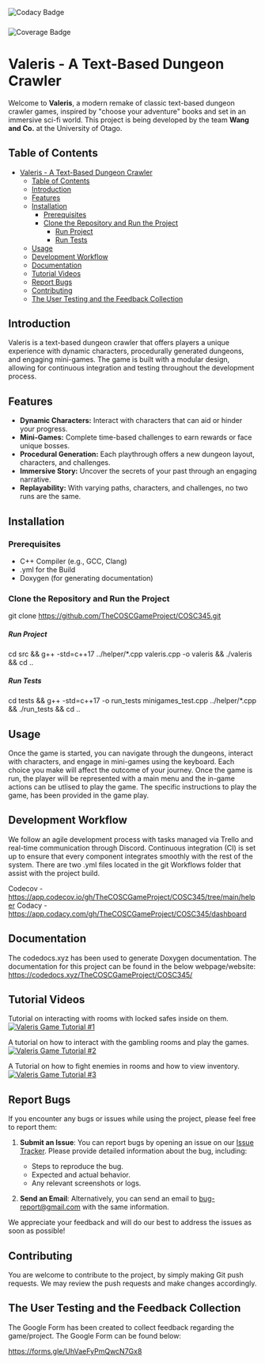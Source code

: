 ![Codacy Badge](https://app.codacy.com/project/badge/Grade/416142ee7b9049e3b421bc0592f98b00)

###

![Coverage Badge](https://app.codacy.com/project/badge/Coverage/416142ee7b9049e3b421bc0592f98b00)

# Valeris - A Text-Based Dungeon Crawler

Welcome to **Valeris**, a modern remake of classic text-based dungeon crawler games, inspired by "choose your adventure" books and set in an immersive sci-fi world. This project is being developed by the team **Wang and Co.** at the University of Otago.

## Table of Contents

- [Valeris - A Text-Based Dungeon Crawler](#valeris---a-text-based-dungeon-crawler)
  - [Table of Contents](#table-of-contents)
  - [Introduction](#introduction)
  - [Features](#features)
  - [Installation](#installation)
    - [Prerequisites](#prerequisites)
    - [Clone the Repository and Run the Project](#clone-the-repository-and-run-the-project)
        - [Run Project](#run-project)
        - [Run Tests](#run-tests)
  - [Usage](#usage)
  - [Development Workflow](#development-workflow)
  - [Documentation](#documentation)
  - [Tutorial Videos](#tutorial-videos)
  - [Report Bugs](#report-bugs)
  - [Contributing](#contributing)
  - [The User Testing and the Feedback Collection](#the-user-testing-and-the-feedback-collection)

## Introduction

Valeris is a text-based dungeon crawler that offers players a unique experience with dynamic characters, procedurally generated dungeons, and engaging mini-games. The game is built with a modular design, allowing for continuous integration and testing throughout the development process.

## Features

- **Dynamic Characters:** Interact with characters that can aid or hinder your progress.
- **Mini-Games:** Complete time-based challenges to earn rewards or face unique bosses.
- **Procedural Generation:** Each playthrough offers a new dungeon layout, characters, and challenges.
- **Immersive Story:** Uncover the secrets of your past through an engaging narrative.
- **Replayability:** With varying paths, characters, and challenges, no two runs are the same.

## Installation

### Prerequisites

- C++ Compiler (e.g., GCC, Clang)
- .yml for the Build
- Doxygen (for generating documentation)

### Clone the Repository and Run the Project

git clone https://github.com/TheCOSCGameProject/COSC345.git

##### Run Project

cd src && g++ -std=c++17 ../helper/*.cpp valeris.cpp -o valeris && ./valeris && cd ..

##### Run Tests

cd tests && g++ -std=c++17 -o run_tests minigames_test.cpp ../helper/*.cpp && ./run_tests && cd ..












## Usage
Once the game is started, you can navigate through the dungeons, interact with characters, and engage in mini-games using the keyboard. Each choice you make will affect the outcome of your journey. Once the game is run, the player will be represented with a main menu and the in-game actions can be utlised to play the game. The specific instructions to play the game, has been provided in the game play.








## Development Workflow

We follow an agile development process with tasks managed via Trello and real-time communication through Discord. Continuous integration (CI) is set up to ensure that every component integrates smoothly with the rest of the system. There are two .yml files located in the git Workflows folder that assist with the project build.

Codecov - https://app.codecov.io/gh/TheCOSCGameProject/COSC345/tree/main/helper
Codacy - https://app.codacy.com/gh/TheCOSCGameProject/COSC345/dashboard


## Documentation

The codedocs.xyz has been used to generate Doxygen documentation. The documentation for this project can be found in the below webpage/website:
https://codedocs.xyz/TheCOSCGameProject/COSC345/

## Tutorial Videos

Tutorial on interacting with rooms with locked safes inside on them.
[![Valeris Game Tutorial #1](https://img.youtube.com/vi/NFQdjaoEKqc/0.jpg)](https://www.youtube.com/watch?v=NFQdjaoEKqc)

A tutorial on how to interact with the gambling rooms and play the games.
[![Valeris Game Tutorial #2](https://img.youtube.com/vi/cv9LjFNY92s/0.jpg)](https://www.youtube.com/watch?v=cv9LjFNY92s)

A Tutorial on how to fight enemies in rooms and how to view inventory.
[![Valeris Game Tutorial #3](https://img.youtube.com/vi/U_HqfbN5TFg/0.jpg)](https://www.youtube.com/watch?v=U_HqfbN5TFg)

## Report Bugs
If you encounter any bugs or issues while using the project, please feel free to report them:

1. **Submit an Issue**: You can report bugs by opening an issue on our [Issue Tracker](https://github.com/TheCOSCGameProject/COSC345/issues). Please provide detailed information about the bug, including:
   - Steps to reproduce the bug.
   - Expected and actual behavior.
   - Any relevant screenshots or logs.

2. **Send an Email**: Alternatively, you can send an email to [bug-report@gmail.com](mailto:cjmt97@gmail.com) with the same information.

We appreciate your feedback and will do our best to address the issues as soon as possible!


## Contributing

You are welcome to contribute to the project, by simply making Git push requests. We may review the push requests and make changes accordingly.


## The User Testing and the Feedback Collection

The Google Form has been created to collect feedback regarding the game/project. The Google Form can be found below:

https://forms.gle/UhVaeFyPmQwcN7Gx8

